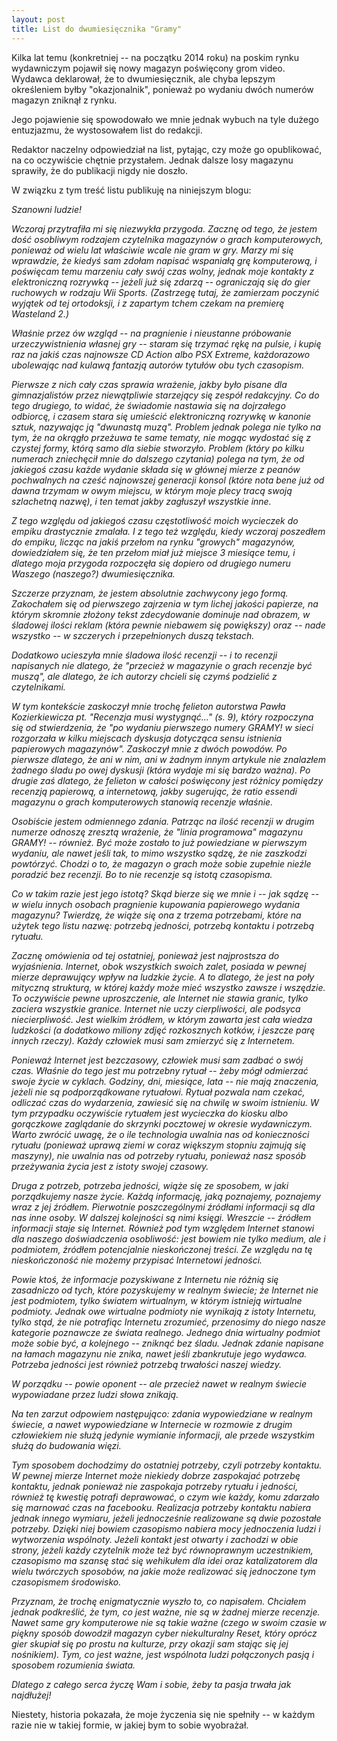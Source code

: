 ```yaml
---
layout: post
title: List do dwumiesięcznika "Gramy"
---
```


Kilka lat temu (konkretniej
-- na początku 2014 roku)
na poskim rynku wydawniczym 
pojawił się nowy magazyn 
poświęcony grom video.
Wydawca deklarował, że to
dwumiesięcznik, ale chyba lepszym
określeniem byłby "okazjonalnik",
ponieważ po wydaniu dwóch numerów
magazyn zniknął z rynku.

Jego pojawienie się spowodowało
we mnie jednak wybuch na tyle
dużego entuzjazmu, że wystosowałem
list do redakcji.

Redaktor naczelny odpowiedział
na list, pytając, czy może go
opublikować, na co oczywiście
chętnie przystałem. Jednak dalsze
losy magazynu sprawiły, że do
publikacji nigdy nie doszło.

W związku z tym treść listu
publikuję na niniejszym blogu:

*Szanowni ludzie!*

*Wczoraj przytrafiła mi się 
niezwykła przygoda. Zacznę od 
tego, że jestem dość osobliwym 
rodzajem czytelnika magazynów 
o grach komputerowych, ponieważ 
od wielu lat właściwie wcale 
nie gram w gry.
Marzy mi się wprawdzie, że kiedyś
sam zdołam napisać wspaniałą grę
komputerową, i poświęcam temu 
marzeniu cały swój czas wolny, 
jednak moje kontakty 
z elektroniczną rozrywką 
-- jeżeli już się zdarzą --
ograniczają się do gier ruchowych
w rodzaju Wii Sports. (Zastrzegę
tutaj, że zamierzam poczynić
wyjątek od tej ortodoksji, 
i z zapartym tchem czekam na
premierę Wasteland 2.)*

*Właśnie przez ów wzgląd 
-- na pragnienie i nieustanne 
próbowanie urzeczywistnienia 
własnej gry -- staram się trzymać
rękę na pulsie, i kupię raz na 
jakiś czas najnowsze CD Action 
albo PSX Extreme, każdorazowo 
ubolewając nad kulawą fantazją 
autorów tytułów obu tych
czasopism.*

*Pierwsze z nich cały czas sprawia 
wrażenie, jakby było pisane dla
gimnazjalistów przez niewątpliwie 
starzejący się zespół redakcyjny. 
Co do tego drugiego, to widać, 
że świadomie nastawia się na 
dojrzałego odbiorcę, i czasem 
stara się umieścić elektroniczną 
rozrywkę w kanonie sztuk, 
nazywając ją "dwunastą muzą". 
Problem jednak polega nie tylko
na tym, że na okrągło przeżuwa 
te same tematy, nie mogąc wydostać się
z czystej formy, którą samo dla 
siebie stworzyło. Problem 
(który po kilku numerach 
zniechęcił mnie do dalszego 
czytania) polega na tym, że
od jakiegoś czasu każde wydanie 
składa się w głównej mierze 
z peanów pochwalnych na cześć 
najnowszej generacji konsol 
(które nota bene już od dawna 
trzymam w owym miejscu, w którym moje plecy tracą swoją
szlachetną nazwę), i ten temat 
jakby zagłuszył wszystkie inne.*

*Z tego względu od jakiegoś czasu 
częstotliwość moich wycieczek do
empiku drastycznie zmalała. 
I z tego też względu, kiedy 
wczoraj poszedłem do empiku, 
licząc na jakiś przełom na rynku 
"growych" magazynów, dowiedziałem 
się, że ten przełom miał już 
miejsce 3 miesiące temu, i dlatego 
moja przygoda rozpoczęła się 
dopiero od drugiego numeru Waszego
(naszego?) dwumiesięcznika.*

*Szczerze przyznam, że jestem 
absolutnie zachwycony jego formą.
Zakochałem się od pierwszego 
zajrzenia w tym lichej jakości 
papierze, na którym skromnie 
złożony tekst zdecydowanie 
dominuje nad obrazem, w
śladowej ilości reklam (która 
pewnie niebawem się powiększy) 
oraz -- nade wszystko -- 
w szczerych i przepełnionych 
duszą tekstach.*

*Dodatkowo ucieszyła mnie śladowa 
ilość recenzji -- i to recenzji
napisanych nie dlatego, że 
"przecież w magazynie o grach 
recenzje być muszą", ale dlatego, 
że ich autorzy chcieli się czymś 
podzielić z czytelnikami.*

*W tym kontekście zaskoczył mnie 
trochę felieton autorstwa Pawła
Kozierkiewicza pt. "Recenzja musi 
wystygnąć..." (s. 9), który
rozpoczyna się od stwierdzenia, 
że "po wydaniu pierwszego numery
GRAMY! w sieci rozgorzała w kilku 
miejscach dyskusja dotycząca sensu
istnienia papierowych magazynów". 
Zaskoczył mnie z dwóch powodów. 
Po pierwsze dlatego, że ani w nim,
ani w żadnym innym artykule nie
znalazłem żadnego śladu po owej 
dyskusji (która wydaje mi się 
bardzo ważna). Po drugie zaś 
dlatego, że felieton w całości 
poświęcony jest różnicy pomiędzy 
recenzją papierową, a internetową,
jakby sugerując, że ratio essendi 
magazynu o grach komputerowych 
stanowią recenzje właśnie.*

*Osobiście jestem odmiennego zdania. 
Patrząc na ilość recenzji w drugim
numerze odnoszę zresztą wrażenie, 
że "linia programowa" magazynu
GRAMY! -- również. Być może 
zostało to już powiedziane 
w pierwszym wydaniu, ale nawet 
jeśli tak, to mimo wszystko sądzę, 
że nie zaszkodzi powtórzyć. 
Chodzi o to, że magazyn o grach 
może sobie zupełnie nieźle
poradzić bez recenzji. 
Bo to nie recenzje są istotą 
czasopisma.*

*Co w takim razie jest jego istotą? 
Skąd bierze się we mnie i -- jak
sądzę -- w wielu innych osobach 
pragnienie kupowania papierowego
wydania magazynu? Twierdzę, 
że wiąże się ona z trzema potrzebami,
które na użytek tego listu nazwę: 
potrzebą jedności, potrzebą kontaktu
i potrzebą rytuału.*

*Zacznę omówienia od tej ostatniej, 
ponieważ jest najprostsza do
wyjaśnienia. Internet, obok 
wszystkich swoich zalet, posiada 
w pewnej mierze deprawujący wpływ 
na ludzkie życie. A to dlatego, 
że jest na poły mityczną strukturą,
w której każdy może mieć wszystko 
zawsze i wszędzie. To oczywiście 
pewne uproszczenie, ale Internet 
nie stawia granic, tylko zaciera 
wszystkie granice. Internet nie 
uczy cierpliwości, ale podsyca 
niecierpliwość. Jest wielkim 
źródłem, w którym zawarta jest
cała wiedza ludzkości (a dodatkowo
miliony zdjęć rozkosznych kotków,
i jeszcze parę innych rzeczy). 
Każdy człowiek musi sam zmierzyć
się z Internetem.*

*Ponieważ Internet jest bezczasowy,
człowiek musi sam zadbać o swój
czas. Właśnie do tego jest mu 
potrzebny rytuał -- żeby mógł 
odmierzać swoje życie w cyklach. 
Godziny, dni, miesiące, 
lata -- nie mają znaczenia, 
jeżeli nie są podporządkowane 
rytuałowi. Rytuał pozwala nam
czekać, odliczać czas do 
wydarzenia, zawiesić się 
na chwilę w swoim istnieniu. 
W tym przypadku oczywiście 
rytuałem jest wycieczka do
kiosku albo gorączkowe zaglądanie 
do skrzynki pocztowej w okresie
wydawniczym. Warto zwrócić uwagę, 
że o ile technologia uwalnia nas 
od konieczności rytuału (ponieważ 
uprawą ziemi w coraz większym 
stopniu zajmują się maszyny), 
nie uwalnia nas od potrzeby 
rytuału, ponieważ nasz sposób 
przeżywania życia jest z istoty 
swojej czasowy.*

*Druga z potrzeb, potrzeba jedności, 
wiąże się ze sposobem, w jaki
porządkujemy nasze życie. Każdą 
informację, jaką poznajemy, poznajemy
wraz z jej źródłem. Pierwotnie 
poszczególnymi źródłami informacji są
dla nas inne osoby. W dalszej kolejności są nimi księgi. Wreszcie --
źródłem informacji staje się 
Internet. Również pod tym względem
Internet stanowi dla naszego 
doświadczenia osobliwość: jest 
bowiem nie tylko medium, ale 
i podmiotem, źródłem potencjalnie 
nieskończonej treści. Ze względu
na tę nieskończoność nie możemy 
przypisać Internetowi jedności.*

*Powie ktoś, że informacje 
pozyskiwane z Internetu nie różnią
się zasadniczo od tych, które 
pozyskujemy w realnym świecie; 
że Internet nie jest podmiotem, 
tylko światem wirtualnym, w którym
istnieją wirtualne podmioty. 
Jednak owe wirtualne podmioty 
nie wynikają z istoty Internetu, 
tylko stąd, że nie potrafiąc 
Internetu zrozumieć, przenosimy 
do niego nasze kategorie poznawcze 
ze świata realnego.
Jednego dnia wirtualny podmiot 
może sobie być, a kolejnego -- zniknąć
bez śladu. Jednak zdanie napisane
na łamach magazynu nie znika, nawet
jeśli zbankrutuje jego wydawca. 
Potrzeba jedności jest również
potrzebą trwałości naszej wiedzy.*

*W porządku -- powie oponent -- ale
przecież nawet w realnym świecie
wypowiadane przez ludzi słowa 
znikają.*

*Na ten zarzut odpowiem następująco: 
zdania wypowiedziane w realnym
świecie, a nawet wypowiedziane 
w Internecie w rozmowie z drugim
człowiekiem nie służą jedynie 
wymianie informacji, ale przede
wszystkim służą do budowania więzi.*

*Tym sposobem dochodzimy 
do ostatniej potrzeby, czyli 
potrzeby kontaktu. W pewnej mierze
Internet może niekiedy dobrze 
zaspokajać potrzebę kontaktu, 
jednak ponieważ nie zaspokaja 
potrzeby rytuału i jedności, 
również tę kwestię potrafi 
deprawować, o czym wie każdy,
komu zdarzało się marnować czas 
na facebooku. Realizacja potrzeby
kontaktu nabiera jednak innego 
wymiaru, jeżeli jednocześnie
realizowane są dwie pozostałe 
potrzeby. Dzięki niej bowiem 
czasopismo nabiera mocy jednoczenia 
ludzi i wytworzenia wspólnoty. 
Jeżeli kontakt jest otwarty i 
zachodzi w obie strony, jeżeli 
każdy czytelnik może też
być równoprawnym uczestnikiem, 
czasopismo ma szansę stać się 
wehikułem dla idei oraz 
katalizatorem dla wielu twórczych 
sposobów, na jakie może realizować
się jednoczone tym czasopismem 
środowisko.*

*Przyznam, że trochę enigmatycznie 
wyszło to, co napisałem. Chciałem
jednak podkreślić, że tym, co jest
ważne, nie są w żadnej mierze
recenzje. Nawet same gry 
komputerowe nie są takie ważne 
(czego w swoim czasie w piękny 
sposób dowodził magazyn cyber 
niekulturalny Reset,
który oprócz gier skupiał się po 
prostu na kulturze, przy okazji 
sam stając się jej nośnikiem). 
Tym, co jest ważne, jest wspólnota
ludzi połączonych pasją 
i sposobem rozumienia świata.*

*Dlatego z całego serca życzę Wam
i sobie, żeby ta pasja trwała
jak najdłużej!*

Niestety, historia pokazała, że
moje życzenia się nie spełniły
-- w każdym razie nie w takiej
formie, w jakiej bym to sobie
wyobrażał.
